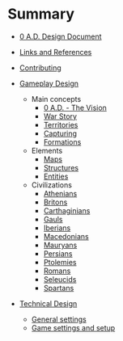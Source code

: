 # Summary

* [0 A.D. Design Document](README.md)

* [Links and References](LINKS.md)

* [Contributing](CONTRIBUTING.md)

* [Gameplay Design](gameplay/README.md)
    * Main concepts
        * [0 A.D. - The Vision](gameplay/main/vision.md)
        * [War Story](gameplay/main/war-story.md)
        * [Territories](gameplay/main/territories.md)
        * [Capturing](gameplay/main/capturing.md)
        * [Formations](gameplay/main/formations.md)
    * Elements
        * [Maps](gameplay/elements/maps.md)
        * [Structures](gameplay/elements/structures.md)
        * [Entities](gameplay/elements/entities.md)
    * Civilizations
        * [Athenians](gameplay/civs/athenians.md)
        * [Britons](gameplay/civs/britons.md)
        * [Carthaginians](gameplay/civs/carthaginians.md)
        * [Gauls](gameplay/civs/gauls.md)
        * [Iberians](gameplay/civs/iberians.md)
        * [Macedonians](gameplay/civs/macedonians.md)
        * [Mauryans](gameplay/civs/mauryans.md)
        * [Persians](gameplay/civs/persians.md)
        * [Ptolemies](gameplay/civs/ptolemies.md)
        * [Romans](gameplay/civs/romans.md)
        * [Seleucids](gameplay/civs/seleucids.md)
        * [Spartans](gameplay/civs/spartans.md)
* [Technical Design](technical/README.md)
    * [General settings](technical/settings.md)
    * [Game settings and setup](part2/gamesetup.md)
